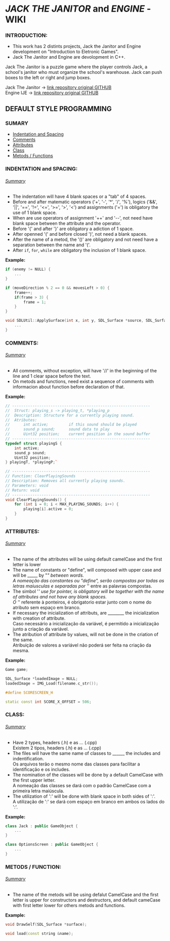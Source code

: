 # _JACK THE JANITOR_ and _ENGINE_ - WIKI

### INTRODUCTION:

* This work has 2 distints projects, Jack the Janitor and Engine development on "Introduction to Eletronic Games".
* Jack The Janitor and Engine are devolopment in C++.

Jack The Janitor is a puzzle game where the player controls Jack, a school's janitor who must organize the school's warehouse. Jack can push boxes to the left or right and jump boxes.
	
Jack The Janitor -> [link repository original GITHUB](https://github.com/fgagamedev/jtj)  
Engine IJE -> [link repository original GITHUB](https://github.com/fgagamedev/IJE)

<a name="summary2"></a>
<a name="summary3"></a>
<a name="summary4"></a>
<a name="summary5"></a>
<a name="summary6"></a>
## DEFAULT STYLE PROGRAMMING
### SUMARY
* [Indentation and Spacing](#head2)
* [Comments](#head3)
* [Attributes](#head4)
* [Class](#head5)
* [Metods / Functions](#head6)

<a name="head2"></a>
### INDENTATION and SPACING:
###### [Summary](#summary2)

* The indentation will have 4 blank spaces or a "tab" of 4 spaces.  
* Before and after matematic operators ('+', '-', '*', '/', '%'), logics ('&&', '||', '==', '!=', '<=', '>=', '>', '<') and assignments ('=') is obligatory the use of 1 blank space.  
* When are use operators of assignment '++' and '--', not need have blank space between the attribute and the operator.  
* Before '{' and after '}' are obligatory a adiction of 1 space.  
* After openned '(' and before closed ')', not need a blank spaces.  
* After the name of a metod, the '()' are obligatory and not need have a separation between the name and '('.  
* After `if`, `for`, `while` are obligatory the inclusion of 1 blank space.  

**Example:**  
```c++
if (enemy != NULL) {  
	...  
}
```
```c++
if (moveDirection % 2 == 0 && movesLeft > 0) {  
	frame++;  
	if(frame > 3) {  
		frame = 1;  
	}  
}  
```
```c++
void SDLUtil::ApplySurface(int x, int y, SDL_Surface *source, SDL_Surface *destination, SDL_Rect *clip) {  
	...  
}  
```

<a name="head3"></a>
### COMMENTS:
###### [Summary](#summary3)

* All comments, without exception, will have '//' in the beginning of the line and 1 clear space before the text.  
* On metods and functions, need exist a sequence of comments with informacion about function before declaration of that.  

**Example:**  
```c++
// -------------------------------------------------------------  
// 	Struct: playing_s -> playing_t, *playing_p  
//	Description: Structure for a currently playing sound.  
// 	Atributes:  
//		int active;  		if this sound should be played  
//		sound_p sound; 		sound data to play  
//		Uint32 position; 	current position in the sound buffer  
// -------------------------------------------------------------  
typedef struct playingS {  
	int active;  
	sound_p sound;  
	Uint32 position;  
} playingT, *playingP;`  
```
```c++
// -------------------------------------------------------------  
// Function: ClearPlayingSounds  
// Description: Removes all currently playing sounds.  
// Parameters: void  
// Return: void  
// -------------------------------------------------------------  
void ClearPlayingSounds() {  
	for (int i = 0; i < MAX_PLAYING_SOUNDS; i++) {  
		playing[i].active = 0;  
	}  
}
```

<a name="head4"></a>
### ATTRIBUTES:
###### [Summary](#summary4)

* The name of the attributes will be using default camelCase and the first letter is lower  
* The name of constants or "define", will composed with upper case and will be _____ by "_" between words.  
	A nomeação das constantes ou "define", serão compostas por todas as letras maiusculas e separadas por '_' entre as palavras compostas.  
* The simbol '*' use for pointer, is obligatory will be together with the name of attributes and not have any blank spaces.  
	O '*' referente à ponteiros, é obrigatorio estar junto com o nome do atributo sem espaço em branco.  
* If necessary the inicialization of attributs, are ________ the inicialization with creation of attribute.  
	Caso necessário a inicialização da variável, é permitido a inicialização junto a criação da variável.  
* The atribution of attribute by values, will not be done in the criation of the same.  
	Atribuição de valores a variável não poderá ser feita na criação da mesma.  

**Example:**  
```c++
Game game;
```
```c++
SDL_Surface *loadedImage = NULL;
loadedImage = IMG_Load(filename.c_str());
```
```c++
#define SCORESCREEN_H
```
```c++
static const int SCORE_X_OFFSET = 506;
```

<a name="head5"></a>
### CLASS:
###### [Summary](#summary5)

* Have 2 types, headers (.h) e as ... (.cpp)  
Existem 2 tipos, headers (.h) e as ... (.cpp)  
* The files will have the same name of classes to ______ the includes and indentification.  
Os arquivos terão o mesmo nome das classes para facilitar a identificação e os includes.  
* The nomination of the classes will be done by a default CamelCase with the first upper letter.  
A nomeação das classes se dará com o padrão CamelCase com a primeira letra maiúscula.  
* The utilization of ':' will be done with blank space in both sides of ':'.  
A utilização de ':' se dará com espaço em branco em ambos os lados do ':'.  
	
**Example:**  
```c++
class Jack : public GameObject {
	...  
}
```
```c++
class OptionsScreen : public GameObject {
	...
}
```

<a name="head6"></a>
### METODS / FUNCTION:
###### [Summary](#summary6)

* The name of the metods will be using defalut CamelCase and the first letter is upper for constructors and destructors, and default cameCase with first letter lower for others metods and functions.  

**Example:**  
```c++
void DrawSelf(SDL_Surface *surface);
```
```c++
void load(const string &name);
```